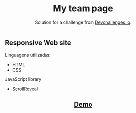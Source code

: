 <h1 align="center">My team page</h1>

<div align="center">
   Solution for a challenge from  <a href="http://devchallenges.io" target="_blank">Devchallenges.io</a>.
</div>

<br>
<h2>Responsive Web site</h2>
<p>Linguagens utilizadas:</p>
<ul>
   <li>HTML</li>
   <li>CSS</li>
</ul>
<p>JavaScript library</p>
<ul>
   <li>ScrollReveal</li>
</ul>

<h2 align="center"><a href="https://willianprof.github.io/My-team-page-devChallenges/">Demo</a></h2>
